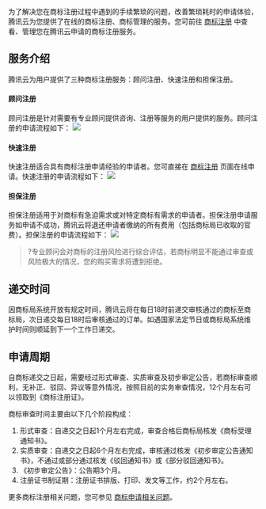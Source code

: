 为了解决您在商标注册过程中遇到的手续繁琐的问题，改善繁琐耗时的申请体验，腾讯云为您提供了在线的商标注册、商标管理的服务。您可前往 [ 商标注册](https://console.cloud.tencent.com/trademark/register) 中查看、管理您在腾讯云申请的商标注册服务。

## 服务介绍

腾讯云为用户提供了三种商标注册服务：顾问注册、快速注册和担保注册。

#### 顾问注册
顾问注册是针对需要有专业顾问提供咨询、注册等服务的用户提供的服务。顾问注册的申请流程如下：
![](https://main.qcloudimg.com/raw/ef772516f8d8fa81863f84cb8324ca1f.png)


#### 快速注册
快速注册适合具有商标注册申请经验的申请者。您可直接在 [商标注册](https://console.cloud.tencent.com/trademark/register) 页面在线申请。快速注册的申请流程如下： 
![](https://main.qcloudimg.com/raw/b1cd7bce0d10e044c51378e07d2a3573.png)


#### 担保注册
担保注册适用于对商标有急迫需求或对特定商标有需求的申请者。担保注册申请服务如申请不成功，腾讯云将退还申请者缴纳的所有费用（包括商标局已收取的官费）。担保注册的申请流程如下：
![](https://main.qcloudimg.com/raw/ef772516f8d8fa81863f84cb8324ca1f.png)


>?专业顾问会对商标的注册风险进行综合评估，若商标明显不能通过审查或风险极大的情况，您的购买需求将遭到拒绝。

## 递交时间
因商标局系统开放有规定时间，腾讯云将在每日18时前递交审核通过的商标至商标局，次日递交每日18时后审核通过的订单。如遇国家法定节日或商标局系统维护时间则顺延到下一个工作日递交。

## 申请周期
自商标递交之日起，需要经过形式审查、实质审查及初步审定公告，若商标审查顺利，无补正、驳回、异议等意外情况，按照目前的实务审查情况，12个月左右可以领取到《商标注册证》。

商标审查时间主要由以下几个阶段构成：

1. 形式审查：自递交之日起1个月左右完成，审查合格后商标局核发《商标受理通知书》。
2. 实质审查：自递交之日起6个月左右完成，审核通过核发《初步审定公告通知书》，不通过或部分通过核发《驳回通知书》或《部分驳回通知书》。
3. 《初步审定公告》：公告期3个月。
4. 注册证书制证期：注册证书排版、打印、发文等工作，约2个月左右。



更多商标注册相关问题，您可参见 [商标申请相关问题](https://cloud.tencent.com/document/product/1145/38988)。
 
